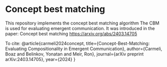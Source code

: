 # Concept best matching
This repository implements the concept best matching algorithm
The CBM is used for evaluating emergent communication.
It was introduced in the paper:
Concept best matching
https://arxiv.org/abs/2403.14705

To cite:
@article{carmeli2024concept,
  title={Concept-Best-Matching: Evaluating Compositionality in Emergent Communication},
  author={Carmeli, Boaz and Belinkov, Yonatan and Meir, Ron},
  journal={arXiv preprint arXiv:2403.14705},
  year={2024}
}
